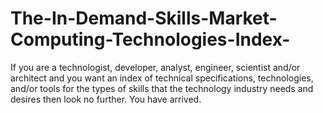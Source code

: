 # The-In-Demand-Skills-Market-Computing-Technologies-Index-
If you are a technologist, developer, analyst, engineer, scientist and/or architect and you want an index of technical specifications, technologies, and/or tools  for the types of skills that the technology industry needs and desires then look no further. You have arrived.  
